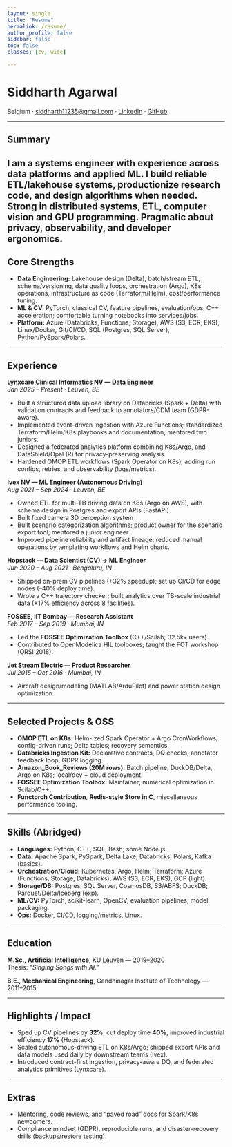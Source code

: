 ```yaml
---
layout: single
title: "Resume"
permalink: /resume/
author_profile: false
sidebar: false         
toc: false
classes: [cv, wide]    

---
```


# Siddharth Agarwal
Belgium · siddharth11235@gmail.com · [LinkedIn](https://www.linkedin.com/in/siddharth-agarwal-1990b576/) · [GitHub](https://github.com/Siddharth11235)

---

## Summary
I am a systems engineer with experience across data platforms and applied ML. I build reliable ETL/lakehouse systems, productionize research code, and design algorithms when needed. Strong in distributed systems, ETL, computer vision and GPU programming. Pragmatic about privacy, observability, and developer ergonomics.
---

## Core Strengths
- **Data Engineering:** Lakehouse design (Delta), batch/stream ETL, schema/versioning, data quality loops, orchestration (Argo), K8s operations, infrastructure as code (Terraform/Helm), cost/performance tuning.  
- **ML & CV:** PyTorch, classical CV, feature pipelines, evaluation/ops, C++ acceleration; comfortable turning notebooks into services/jobs.  
- **Platform:** Azure (Databricks, Functions, Storage), AWS (S3, ECR, EKS), Linux/Docker, Git/CI/CD, SQL (Postgres, SQL Server), Python/PySpark/Polars.  

---

## Experience

**Lynxcare Clinical Informatics NV — Data Engineer**  
*Jan 2025 – Present · Leuven, BE*  
* Built a structured data upload library on Databricks (Spark + Delta) with validation contracts and feedback to annotators/CDM team (GDPR-aware).  
* Implemented event-driven ingestion with Azure Functions; standardized Terraform/Helm/K8s playbooks and documentation; mentored two juniors.  
* Designed a federated analytics platform combining K8s/Argo, and DataShield/Opal (R) for privacy-preserving analysis.  
* Hardened OMOP ETL workflows (Spark Operator on K8s), adding run configs, retries, and observability (logs/metrics).  

**Ivex NV — ML Engineer (Autonomous Driving)**  
*Aug 2021 – Sep 2024 · Leuven, BE*  
* Owned ETL for multi-TB driving data on K8s (Argo on AWS), with schema design in Postgres and export APIs (FastAPI). 
* Built fixed camera 3D perception system
* Built scenario categorization algorithms; product owner for the scenario export tool; mentored a junior engineer.  
* Improved pipeline reliability and artifact lineage; reduced manual operations by templating workflows and Helm charts.  

**Hopstack — Data Scientist (CV) → ML Engineer**  
*Jun 2020 – Aug 2021 · Bengaluru, IN*  
* Shipped on-prem CV pipelines (+32% speedup); set up CI/CD for edge nodes (–40% deploy time).  
* Wrote a C++ trajectory checker; built analytics over TB-scale industrial data (+17% efficiency across 8 facilities).  

**FOSSEE, IIT Bombay — Research Assistant**  
*Feb 2017 – Sep 2019 · Mumbai, IN*  
* Led the **FOSSEE Optimization Toolbox** (C++/Scilab; 32.5k+ users).  
* Contributed to OpenModelica HIL toolboxes; taught the FOT workshop (ORSI 2018).  

**Jet Stream Electric — Product Researcher**  
*Jul 2015 – Oct 2016 · Mumbai, IN*  
* Aircraft design/modeling (MATLAB/ArduPilot) and power station design optimization.  

---

## Selected Projects & OSS
- **OMOP ETL on K8s:** Helm-ized Spark Operator + Argo CronWorkflows; config-driven runs; Delta tables; recovery semantics.  
- **Databricks Ingestion Kit:** Declarative contracts, DQ checks, annotator feedback loop, GDPR logging.  
- **Amazon_Book_Reviews (20M rows):** Batch pipeline, DuckDB/Delta, Argo on K8s; local/dev + cloud deployment.  
- **FOSSEE Optimization Toolbox:** Maintainer; numerical optimization in Scilab/C++.  
- **Functorch Contribution**, **Redis-style Store in C**, miscellaneous performance tooling.  

---

## Skills (Abridged)
- **Languages:** Python, C++, SQL, Bash; some Node.js.  
- **Data:** Apache Spark, PySpark, Delta Lake, Databricks, Polars, Kafka (basics).  
- **Orchestration/Cloud:** Kubernetes, Argo, Helm; Terraform; Azure (Functions, Storage, Databricks), AWS (S3, ECR, EKS), GCP (light).  
- **Storage/DB:** Postgres, SQL Server, CosmosDB, S3/ABFS; DuckDB; Parquet/Delta/Iceberg (exp).  
- **ML/CV:** PyTorch, scikit-learn, OpenCV; evaluation pipelines; model packaging.  
- **Ops:** Docker, CI/CD, logging/metrics, Linux.  

---

## Education
**M.Sc., Artificial Intelligence**, KU Leuven — 2019–2020  
Thesis: *“Singing Songs with AI.”*  

**B.E., Mechanical Engineering**, Gandhinagar Institute of Technology — 2011–2015  

---

## Highlights / Impact
- Sped up CV pipelines by **32%**, cut deploy time **40%**, improved industrial efficiency **17%** (Hopstack).  
- Scaled autonomous-driving ETL on K8s/Argo; shipped export APIs and data models used daily by downstream teams (Ivex).  
- Introduced contract-first ingestion, privacy-aware DQ, and federated analytics primitives (Lynxcare).  

---

## Extras
- Mentoring, code reviews, and “paved road” docs for Spark/K8s newcomers.  
- Compliance mindset (GDPR), reproducible runs, and disaster-recovery drills (backups/restore testing).  

